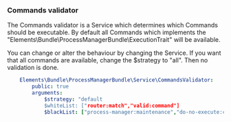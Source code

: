 ### Commands validator

The Commands validator is a Service which determines which Commands should be executable.
By default all Commands which implements the "Elements\Bundle\ProcessManagerBundle\ExecutionTrait"
will be available.

You can change or alter the behaviour by changing the Service.
If you want that all commands are available, change the $strategy to "all". Then no validation is done. 

```yaml
    Elements\Bundle\ProcessManagerBundle\Service\CommandsValidator:
        public: true
        arguments:
            $strategy: "default
            $whiteList: ["router:match","valid:command"]
            $blackList: ["process-manager:maintenance","do-no-execute:command"]
```